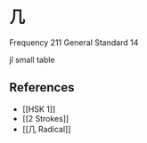 # 几
Frequency 211
General Standard 14

jǐ
small table

## References
- [[HSK 1]]
- [[2 Strokes]]
- [[几 Radical]]